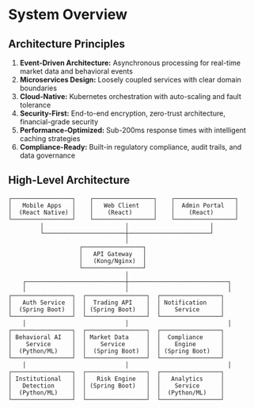 # System Overview

## Architecture Principles

1. **Event-Driven Architecture:** Asynchronous processing for real-time market data and behavioral events
2. **Microservices Design:** Loosely coupled services with clear domain boundaries
3. **Cloud-Native:** Kubernetes orchestration with auto-scaling and fault tolerance
4. **Security-First:** End-to-end encryption, zero-trust architecture, financial-grade security
5. **Performance-Optimized:** Sub-200ms response times with intelligent caching strategies
6. **Compliance-Ready:** Built-in regulatory compliance, audit trails, and data governance

## High-Level Architecture

```
┌─────────────────┐    ┌─────────────────┐    ┌─────────────────┐
│   Mobile Apps   │    │   Web Client    │    │  Admin Portal   │
│  (React Native) │    │    (React)      │    │    (React)      │
└─────────────────┘    └─────────────────┘    └─────────────────┘
         │                       │                       │
         └───────────────────────┼───────────────────────┘
                                 │
                    ┌─────────────────┐
                    │   API Gateway   │
                    │   (Kong/Nginx)  │
                    └─────────────────┘
                                 │
    ┌────────────────────────────┼────────────────────────────┐
    │                            │                            │
┌─────────────────┐  ┌─────────────────┐  ┌─────────────────┐
│   Auth Service  │  │  Trading API    │  │ Notification    │
│  (Spring Boot)  │  │ (Spring Boot)   │  │    Service      │
└─────────────────┘  └─────────────────┘  └─────────────────┘
    │                            │                            │
┌─────────────────┐  ┌─────────────────┐  ┌─────────────────┐
│ Behavioral AI   │  │ Market Data     │  │  Compliance     │
│    Service      │  │    Service      │  │    Engine       │
│  (Python/ML)    │  │  (Spring Boot)  │  │ (Spring Boot)   │
└─────────────────┘  └─────────────────┘  └─────────────────┘
    │                            │                            │
┌─────────────────┐  ┌─────────────────┐  ┌─────────────────┐
│ Institutional   │  │   Risk Engine   │  │   Analytics     │
│   Detection     │  │ (Spring Boot)   │  │    Service      │
│  (Python/ML)    │  │                 │  │  (Python/ML)    │
└─────────────────┘  └─────────────────┘  └─────────────────┘
```
